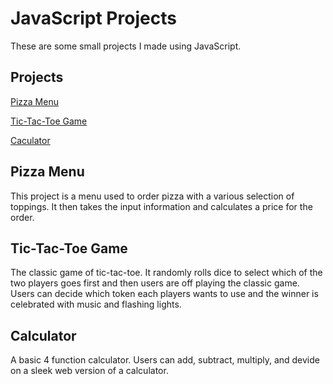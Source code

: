 
# JavaScript Projects

These are some small projects I made using JavaScript.




## Projects

[Pizza Menu](https://github.com/MoksiPatel/Javascript-project/tree/main/Piza_Project)

[Tic-Tac-Toe Game](https://github.com/MoksiPatel/Javascript-project/tree/main/Tic%20Tac%20Toe)

[Caculator](https://github.com/MoksiPatel/Javascript-project/tree/main/Calculator)
## Pizza Menu

This project is a menu used to order pizza with a various selection of toppings. It then takes the input information and calculates a price for the order.
## Tic-Tac-Toe Game

The classic game of tic-tac-toe. It randomly rolls dice to select which of the two players goes first and then users are off playing the classic game. Users can decide which token each players wants to use and the winner is celebrated with music and flashing lights.
## Calculator

A basic 4 function calculator. Users can add, subtract, multiply, and devide on a sleek web version of a calculator.
